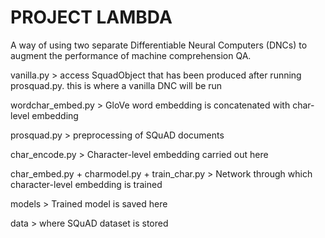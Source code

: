 PROJECT LAMBDA
==============

A way of using two separate Differentiable Neural Computers (DNCs) to augment the performance of machine comprehension QA.

vanilla.py > access SquadObject that has been produced after running prosquad.py. this is where a vanilla DNC will be run

wordchar_embed.py > GloVe word embedding is concatenated with char-level embedding

prosquad.py > preprocessing of SQuAD documents

char_encode.py > Character-level embedding carried out here

char_embed.py + charmodel.py + train_char.py > Network through which character-level embedding is trained

models > Trained model is saved here

data > where SQuAD dataset is stored
